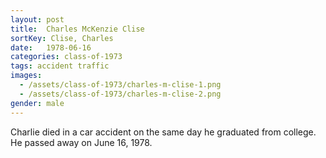 ```yaml
---
layout: post
title:  Charles McKenzie Clise
sortKey: Clise, Charles
date:   1978-06-16
categories: class-of-1973
tags: accident traffic
images:
  - /assets/class-of-1973/charles-m-clise-1.png
  - /assets/class-of-1973/charles-m-clise-2.png
gender: male
---
```

Charlie died in a car accident on the same day he graduated from college.  He passed away on June 16, 1978. 
